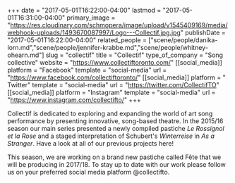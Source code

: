 +++
date = "2017-05-01T16:22:00-04:00"
lastmod = "2017-05-01T16:31:00-04:00"
primary_image = "https://res.cloudinary.com/schmopera/image/upload/v1545409169/media/webhook-uploads/1493670087997/Logo---Collectif.jpg.jpg"
publishDate = "2017-05-01T16:22:00-04:00"
related_people = ["scene/people/danika-lorn.md","scene/people/jennifer-krabbe.md","scene/people/whitney-ohearn.md"]
slug = "collectif"
title = "Collectìf"
type_of_company = "Song collective"
website = "https://www.collectiftoronto.com/"
[[social_media]]
platform = "Facebook"
template = "social-media"
url = "https://www.facebook.com/collectiftoronto/"
[[social_media]]
platform = " Twitter"
template = "social-media"
url = "https://twitter.com/CollectifTO"
[[social_media]]
platform = "Instagram"
template = "social-media"
url = "https://www.instagram.com/collectifto/"
+++

Collectìf is dedicated to exploring and expanding the world of art song performance
by presenting innovative, song-based theatre. In the 2015/16 season our main series presented a newly compiled pastiche *Le Rossignol et la Rose* and a staged interpretation of Schubert's *Winterreise* in *As a Stranger*. Have a look at all of our previous projects here!

This season, we are working on a brand new pastiche called Fête that we will be producing in 2017/18. To stay up to date with our work please follow us on your preferred social media platform @collectifto.

